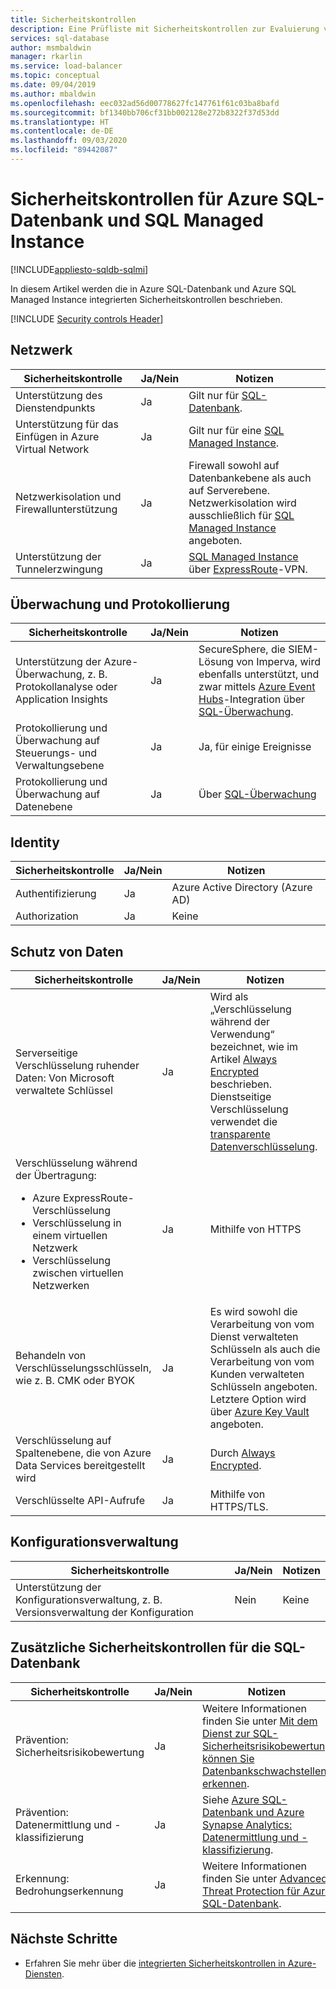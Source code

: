 ```yaml
---
title: Sicherheitskontrollen
description: Eine Prüfliste mit Sicherheitskontrollen zur Evaluierung von Azure SQL-Datenbank
services: sql-database
author: msmbaldwin
manager: rkarlin
ms.service: load-balancer
ms.topic: conceptual
ms.date: 09/04/2019
ms.author: mbaldwin
ms.openlocfilehash: eec032ad56d00778627fc147761f61c03ba8bafd
ms.sourcegitcommit: bf1340bb706cf31bb002128e272b8322f37d53dd
ms.translationtype: HT
ms.contentlocale: de-DE
ms.lasthandoff: 09/03/2020
ms.locfileid: "89442087"
---
```

# <a name="security-controls-for-azure-sql-database-and-sql-managed-instance"></a>Sicherheitskontrollen für Azure SQL-Datenbank und SQL Managed Instance
[!INCLUDE[appliesto-sqldb-sqlmi](../includes/appliesto-sqldb-sqlmi.md)]

In diesem Artikel werden die in Azure SQL-Datenbank und Azure SQL Managed Instance integrierten Sicherheitskontrollen beschrieben.

[!INCLUDE [Security controls Header](../../../includes/security-controls-header.md)]



## <a name="network"></a>Netzwerk

| Sicherheitskontrolle | Ja/Nein | Notizen |
|---|---|--|
| Unterstützung des Dienstendpunkts| Ja | Gilt nur für [SQL-Datenbank](../index.yml). |
| Unterstützung für das Einfügen in Azure Virtual Network| Ja | Gilt nur für eine [SQL Managed Instance](../managed-instance/sql-managed-instance-paas-overview.md). |
| Netzwerkisolation und Firewallunterstützung| Ja | Firewall sowohl auf Datenbankebene als auch auf Serverebene. Netzwerkisolation wird ausschließlich für [SQL Managed Instance](../managed-instance/sql-managed-instance-paas-overview.md) angeboten. |
| Unterstützung der Tunnelerzwingung| Ja | [SQL Managed Instance](../managed-instance/sql-managed-instance-paas-overview.md) über [ExpressRoute](../expressroute/../index.yml)-VPN. |

## <a name="monitoring--logging"></a>Überwachung und Protokollierung

| Sicherheitskontrolle | Ja/Nein | Notizen|
|---|---|--|
| Unterstützung der Azure-Überwachung, z. B. Protokollanalyse oder Application Insights| Ja | SecureSphere, die SIEM-Lösung von Imperva, wird ebenfalls unterstützt, und zwar mittels [Azure Event Hubs](../event-hubs/../index.yml)-Integration über [SQL-Überwachung](../../azure-sql/database/auditing-overview.md). |
| Protokollierung und Überwachung auf Steuerungs- und Verwaltungsebene| Ja | Ja, für einige Ereignisse |
| Protokollierung und Überwachung auf Datenebene | Ja | Über [SQL-Überwachung](../../azure-sql/database/auditing-overview.md) |

## <a name="identity"></a>Identity

| Sicherheitskontrolle | Ja/Nein | Notizen|
|---|---|--|
| Authentifizierung| Ja | Azure Active Directory (Azure AD) |
| Authorization| Ja | Keine |

## <a name="data-protection"></a>Schutz von Daten

| Sicherheitskontrolle | Ja/Nein | Notizen |
|---|---|--|
| Serverseitige Verschlüsselung ruhender Daten: Von Microsoft verwaltete Schlüssel | Ja | Wird als „Verschlüsselung während der Verwendung“ bezeichnet, wie im Artikel [Always Encrypted](always-encrypted-certificate-store-configure.md) beschrieben. Dienstseitige Verschlüsselung verwendet die [transparente Datenverschlüsselung](transparent-data-encryption-tde-overview.md).|
| Verschlüsselung während der Übertragung:<ul><li>Azure ExpressRoute-Verschlüsselung</li><li>Verschlüsselung in einem virtuellen Netzwerk</li><li>Verschlüsselung zwischen virtuellen Netzwerken</ul>| Ja | Mithilfe von HTTPS |
| Behandeln von Verschlüsselungsschlüsseln, wie z. B. CMK oder BYOK| Ja | Es wird sowohl die Verarbeitung von vom Dienst verwalteten Schlüsseln als auch die Verarbeitung von vom Kunden verwalteten Schlüsseln angeboten. Letztere Option wird über [Azure Key Vault](../key-vault/../index.yml) angeboten. |
| Verschlüsselung auf Spaltenebene, die von Azure Data Services bereitgestellt wird| Ja | Durch [Always Encrypted](always-encrypted-certificate-store-configure.md). |
| Verschlüsselte API-Aufrufe| Ja | Mithilfe von HTTPS/TLS. |

## <a name="configuration-management"></a>Konfigurationsverwaltung

| Sicherheitskontrolle | Ja/Nein | Notizen|
|---|---|--|
| Unterstützung der Konfigurationsverwaltung, z. B. Versionsverwaltung der Konfiguration| Nein  | Keine |

## <a name="additional-security-controls-for-sql-database"></a>Zusätzliche Sicherheitskontrollen für die SQL-Datenbank

| Sicherheitskontrolle | Ja/Nein | Notizen|
|---|---|--|
| Prävention: Sicherheitsrisikobewertung | Ja | Weitere Informationen finden Sie unter [Mit dem Dienst zur SQL-Sicherheitsrisikobewertung können Sie Datenbankschwachstellen erkennen](sql-vulnerability-assessment.md). |
| Prävention: Datenermittlung und -klassifizierung  | Ja | Siehe [Azure SQL-Datenbank und Azure Synapse Analytics: Datenermittlung und -klassifizierung](data-discovery-and-classification-overview.md). |
| Erkennung: Bedrohungserkennung | Ja | Weitere Informationen finden Sie unter [Advanced Threat Protection für Azure SQL-Datenbank](threat-detection-overview.md). |

## <a name="next-steps"></a>Nächste Schritte

- Erfahren Sie mehr über die [integrierten Sicherheitskontrollen in Azure-Diensten](../../security/fundamentals/security-controls.md).
